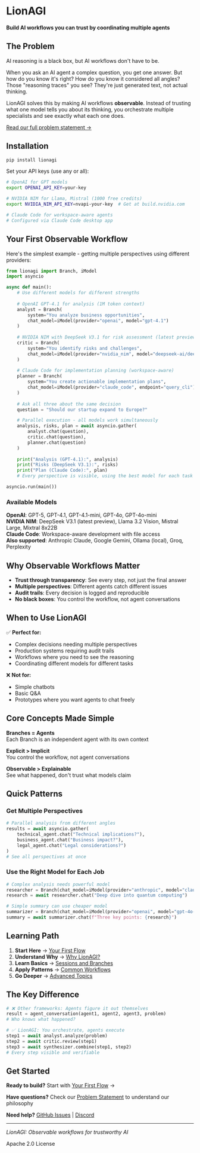 # LionAGI

**Build AI workflows you can trust by coordinating multiple agents**

## The Problem

AI reasoning is a black box, but AI workflows don't have to be.

When you ask an AI agent a complex question, you get one answer. But how do you know it's right? How do you know it considered all angles? Those "reasoning traces" you see? They're just generated text, not actual thinking.

LionAGI solves this by making AI workflows **observable**. Instead of trusting what one model tells you about its thinking, you orchestrate multiple specialists and see exactly what each one does.

[Read our full problem statement →](problem-statement.md)

## Installation

```bash
pip install lionagi
```

Set your API keys (use any or all):
```bash
# OpenAI for GPT models
export OPENAI_API_KEY=your-key

# NVIDIA NIM for Llama, Mistral (1000 free credits)
export NVIDIA_NIM_API_KEY=nvapi-your-key  # Get at build.nvidia.com

# Claude Code for workspace-aware agents
# Configured via Claude Code desktop app
```

## Your First Observable Workflow

Here's the simplest example - getting multiple perspectives using different providers:

```python
from lionagi import Branch, iModel
import asyncio

async def main():
    # Use different models for different strengths
    
    # OpenAI GPT-4.1 for analysis (1M token context)
    analyst = Branch(
        system="You analyze business opportunities",
        chat_model=iModel(provider="openai", model="gpt-4.1")
    )
    
    # NVIDIA NIM with DeepSeek V3.1 for risk assessment (latest preview model)
    critic = Branch(
        system="You identify risks and challenges",
        chat_model=iModel(provider="nvidia_nim", model="deepseek-ai/deepseek-v3.1")
    )
    
    # Claude Code for implementation planning (workspace-aware)
    planner = Branch(
        system="You create actionable implementation plans",
        chat_model=iModel(provider="claude_code", endpoint="query_cli")
    )
    
    # Ask all three about the same decision
    question = "Should our startup expand to Europe?"

    # Parallel execution - all models work simultaneously
    analysis, risks, plan = await asyncio.gather(
        analyst.chat(question),
        critic.chat(question),
        planner.chat(question)
    )
    
    print("Analysis (GPT-4.1):", analysis)
    print("Risks (DeepSeek V3.1):", risks)
    print("Plan (Claude Code):", plan)
    # Every perspective is visible, using the best model for each task

asyncio.run(main())
```

### Available Models

**OpenAI**: GPT-5, GPT-4.1, GPT-4.1-mini, GPT-4o, GPT-4o-mini  
**NVIDIA NIM**: DeepSeek V3.1 (latest preview), Llama 3.2 Vision, Mistral Large, Mixtral 8x22B  
**Claude Code**: Workspace-aware development with file access  
**Also supported**: Anthropic Claude, Google Gemini, Ollama (local), Groq, Perplexity

## Why Observable Workflows Matter

- **Trust through transparency**: See every step, not just the final answer
- **Multiple perspectives**: Different agents catch different issues
- **Audit trails**: Every decision is logged and reproducible
- **No black boxes**: You control the workflow, not agent conversations

## When to Use LionAGI

✅ **Perfect for:**
- Complex decisions needing multiple perspectives
- Production systems requiring audit trails
- Workflows where you need to see the reasoning
- Coordinating different models for different tasks

❌ **Not for:**
- Simple chatbots
- Basic Q&A
- Prototypes where you want agents to chat freely

## Core Concepts Made Simple

**Branches = Agents**  
Each Branch is an independent agent with its own context

**Explicit > Implicit**  
You control the workflow, not agent conversations

**Observable > Explainable**  
See what happened, don't trust what models claim

## Quick Patterns

### Get Multiple Perspectives
```python
# Parallel analysis from different angles
results = await asyncio.gather(
    technical_agent.chat("Technical implications?"),
    business_agent.chat("Business impact?"),
    legal_agent.chat("Legal considerations?")
)
# See all perspectives at once
```

### Use the Right Model for Each Job
```python
# Complex analysis needs powerful model
researcher = Branch(chat_model=iModel(provider="anthropic", model="claude-3-opus"))
research = await researcher.chat("Deep dive into quantum computing")

# Simple summary can use cheaper model
summarizer = Branch(chat_model=iModel(provider="openai", model="gpt-4o-mini"))
summary = await summarizer.chat(f"Three key points: {research}")
```

## Learning Path

1. **Start Here** → [Your First Flow](quickstart/your-first-flow.md)
2. **Understand Why** → [Why LionAGI?](thinking-in-lionagi/why-lionagi.md)
3. **Learn Basics** → [Sessions and Branches](core-concepts/sessions-and-branches.md)
4. **Apply Patterns** → [Common Workflows](patterns/index.md)
5. **Go Deeper** → [Advanced Topics](advanced/index.md)

## The Key Difference

```python
# ❌ Other frameworks: Agents figure it out themselves
result = agent_conversation(agent1, agent2, agent3, problem)
# Who knows what happened?

# ✅ LionAGI: You orchestrate, agents execute
step1 = await analyst.analyze(problem)
step2 = await critic.review(step1)
step3 = await synthesizer.combine(step1, step2)
# Every step visible and verifiable
```

## Get Started

**Ready to build?** Start with [Your First Flow](quickstart/your-first-flow.md) →

**Have questions?** Check our [Problem Statement](problem-statement.md) to understand our philosophy

**Need help?** [GitHub Issues](https://github.com/lion-agi/lionagi) | [Discord](https://discord.gg/lionagi)

---

*LionAGI: Observable workflows for trustworthy AI*

Apache 2.0 License